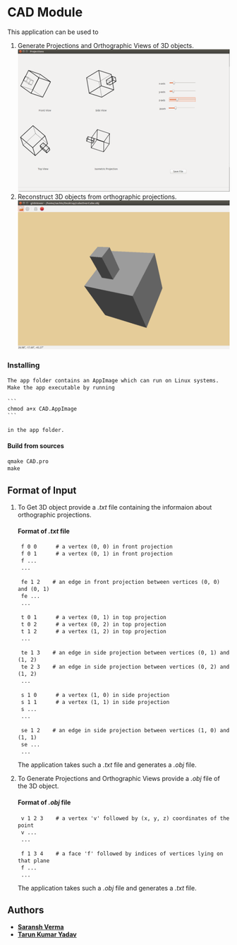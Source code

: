 # CAD Module

This application can be used to
1. Generate Projections and Orthographic Views of 3D objects.
![Projections](/doc/projections.jpg?raw=true "Projections")
2. Reconstruct 3D objects from orthographic projections.
![3D_Object](/doc/3d.jpg?raw=true "3D Object")

### Installing

	The app folder contains an AppImage which can run on Linux systems. 
	Make the app executable by running 

	```
	chmod a+x CAD.AppImage 
	```

	in the app folder.

#### Build from sources ####
```
qmake CAD.pro
make
```



## Format of Input

1. To Get 3D object provide a *.txt* file containing the informaion about orthographic projections.
	#### Format of *.txt* file ####
		f 0 0      # a vertex (0, 0) in front projection
		f 0 1      # a vertex (0, 1) in front projection
		f ...
		...

		fe 1 2    # an edge in front projection between vertices (0, 0) and (0, 1)
		fe ...
		...

		t 0 1      # a vertex (0, 1) in top projection
		t 0 2      # a vertex (0, 2) in top projection
		t 1 2	   # a vertex (1, 2) in top projection
		...

		te 1 3    # an edge in side projection between vertices (0, 1) and (1, 2)
		te 2 3	  # an edge in side projection between vertices (0, 2) and (1, 2)
		...

		s 1 0      # a vertex (1, 0) in side projection
		s 1 1      # a vertex (1, 1) in side projection
		s ...
		...

		se 1 2    # an edge in side projection between vertices (1, 0) and (1, 1)
		se ...
		...

	The application takes such a *.txt* file and generates a *.obj* file.

2. To Generate Projections and Orthographic Views provide a *.obj* file of the 3D object.

	#### Format of *.obj* file ####
		v 1 2 3    # a vertex 'v' followed by (x, y, z) coordinates of the point
		v ...
		...

		f 1 3 4    # a face 'f' followed by indices of vertices lying on that plane
		f ...
		...

	The application takes such a *.obj* file and generates a *.txt* file.


## Authors

* **[Saransh Verma](http://github.com/saranshiitd)**
* **[Tarun Kumar Yadav](http://github.com/tarunyadav452)**

